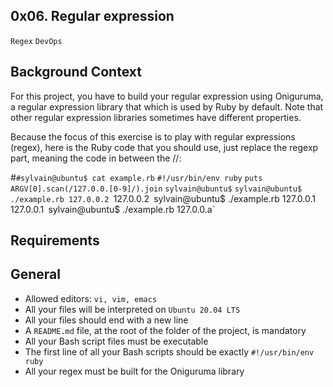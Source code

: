 ## 0x06. Regular expression
`Regex` `DevOps`

## Background Context
For this project, you have to build your regular expression using Oniguruma, a regular expression library that which is used by Ruby by default. Note that other regular expression libraries sometimes have different properties.

Because the focus of this exercise is to play with regular expressions (regex), here is the Ruby code that you should use, just replace the regexp part, meaning the code in between the //:


#`#sylvain@ubuntu$ cat example.rb`
`#!/usr/bin/env ruby`
`puts ARGV[0].scan(/127.0.0.[0-9]/).join`
`sylvain@ubuntu$`
`sylvain@ubuntu$ ./example.rb 127.0.0.2
`127.0.0.2`
`sylvain@ubuntu$ ./example.rb 127.0.0.1`
`127.0.0.1`
`sylvain@ubuntu$ ./example.rb 127.0.0.a`



## Requirements
## General
* Allowed editors: `vi, vim, emacs`
* All your files will be interpreted on `Ubuntu 20.04 LTS`
* All your files should end with a new line
* A `README.md` file, at the root of the folder of the project, is mandatory
* All your Bash script files must be executable
* The first line of all your Bash scripts should be exactly `#!/usr/bin/env ruby`
* All your regex must be built for the Oniguruma library
